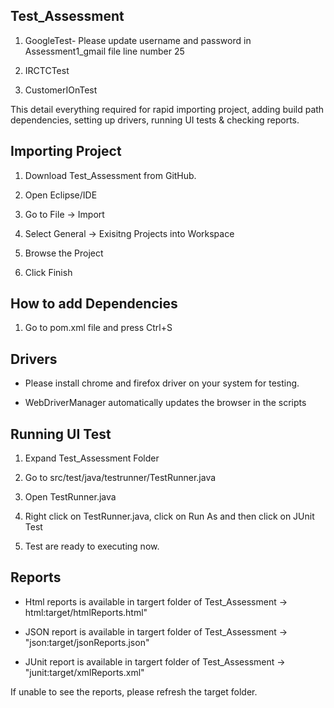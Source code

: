 ## Test_Assessment
1) GoogleTest- Please update username and password in Assessment1_gmail file line number 25

2) IRCTCTest

3) CustomerIOnTest

This detail everything required for rapid importing project, adding build path dependencies, setting up drivers, running UI tests & checking reports.


## Importing Project
1) Download Test_Assessment from GitHub.

2) Open Eclipse/IDE

3) Go to File -> Import

4) Select General -> Exisitng Projects into Workspace

5) Browse the Project

6) Click Finish


## How to add Dependencies
1) Go to pom.xml file and press Ctrl+S

## Drivers
- Please install chrome and firefox driver on your system for testing.

- WebDriverManager automatically updates the browser in the scripts

## Running UI Test

1) Expand Test_Assessment Folder

2) Go to src/test/java/testrunner/TestRunner.java

3) Open TestRunner.java

4) Right click on TestRunner.java, click on Run As and then click on JUnit Test

5) Test are ready to executing now.
## Reports
- Html reports is available in targert folder of Test_Assessment -> html:target/htmlReports.html"

- JSON report is available in targert folder of Test_Assessment -> "json:target/jsonReports.json"

- JUnit report is available in targert folder of Test_Assessment -> "junit:target/xmlReports.xml"

If unable to see the reports, please refresh the target folder.
